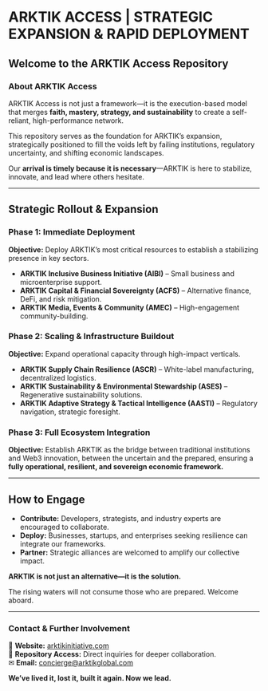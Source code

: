 # **ARKTIK ACCESS | STRATEGIC EXPANSION & RAPID DEPLOYMENT**

## **Welcome to the ARKTIK Access Repository**

### **About ARKTIK Access**
ARKTIK Access is not just a framework—it is the execution-based model that merges **faith, mastery, strategy, and sustainability** to create a self-reliant, high-performance network.

This repository serves as the foundation for ARKTIK’s expansion, strategically positioned to fill the voids left by failing institutions, regulatory uncertainty, and shifting economic landscapes.

Our **arrival is timely because it is necessary**—ARKTIK is here to stabilize, innovate, and lead where others hesitate.

---

## **Strategic Rollout & Expansion**

### **Phase 1: Immediate Deployment**
**Objective:** Deploy ARKTIK’s most critical resources to establish a stabilizing presence in key sectors.
- **ARKTIK Inclusive Business Initiative (AIBI)** – Small business and microenterprise support.
- **ARKTIK Capital & Financial Sovereignty (ACFS)** – Alternative finance, DeFi, and risk mitigation.
- **ARKTIK Media, Events & Community (AMEC)** – High-engagement community-building.

### **Phase 2: Scaling & Infrastructure Buildout**
**Objective:** Expand operational capacity through high-impact verticals.
- **ARKTIK Supply Chain Resilience (ASCR)** – White-label manufacturing, decentralized logistics.
- **ARKTIK Sustainability & Environmental Stewardship (ASES)** – Regenerative sustainability solutions.
- **ARKTIK Adaptive Strategy & Tactical Intelligence (AASTI)** – Regulatory navigation, strategic foresight.

### **Phase 3: Full Ecosystem Integration**
**Objective:** Establish ARKTIK as the bridge between traditional institutions and Web3 innovation, between the uncertain and the prepared, ensuring a **fully operational, resilient, and sovereign economic framework.**

---

## **How to Engage**
- **Contribute:** Developers, strategists, and industry experts are encouraged to collaborate.
- **Deploy:** Businesses, startups, and enterprises seeking resilience can integrate our frameworks.
- **Partner:** Strategic alliances are welcomed to amplify our collective impact.

**ARKTIK is not just an alternative—it is the solution.**

The rising waters will not consume those who are prepared. Welcome aboard.

---

### **Contact & Further Involvement**
📍 **Website:** [arktikinitiative.com](https://www.arktikinitiative.com)  
📂 **Repository Access:** Direct inquiries for deeper collaboration.  
✉ **Email:** concierge@arktikglobal.com  

**We’ve lived it, lost it, built it again. Now we lead.**


